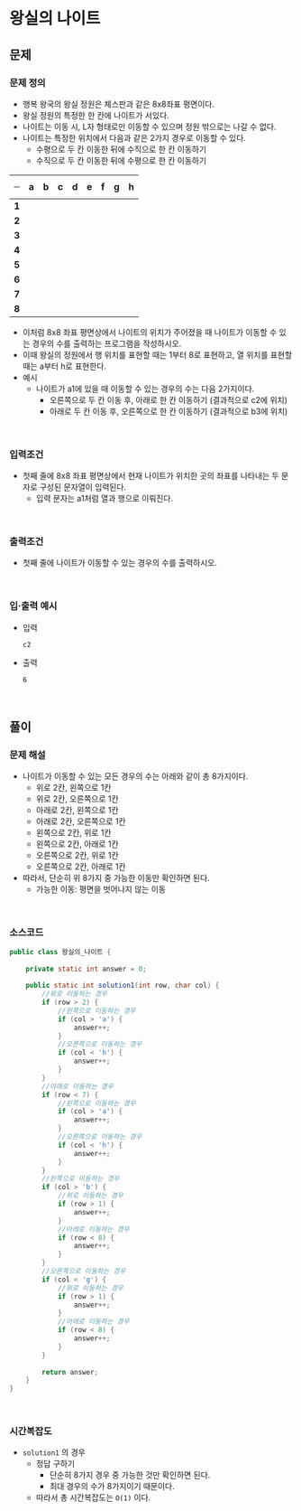 # 왕실의 나이트
## 문제
### 문제 정의

- 행복 왕국의 왕실 정원은 체스판과 같은 8x8좌표 평면이다. 
- 왕실 정원의 특정한 한 칸에 나이트가 서있다.
- 나이트는 이동 시, L자 형태로만 이동할 수 있으며 정원 밖으로는 나갈 수 없다.
- 나이트는 특정한 위치에서 다음과 같은 2가지 경우로 이동할 수 있다.
  - 수평으로 두 칸 이동한 뒤에 수직으로 한 칸 이동하기
  - 수직으로 두 칸 이동한 뒤에 수평으로 한 칸 이동하기

|<hr/>|a|b|c|d|e|f|g|h|
|---|---|---|---|---|---|---|---|---
|**1**|||||||||
|**2**|||||||||
|**3**|||||||||
|**4**|||||||||
|**5**|||||||||
|**6**|||||||||
|**7**|||||||||
|**8**|||||||||


- 이처럼 8x8 좌표 평면상에서 나이트의 위치가 주어졌을 때 나이트가 이동할 수 있는 경우의 수를 출력하는 프로그램을 작성하시오.
- 이때 왕실의 정원에서 행 위치를 표현할 때는 1부터 8로 표현하고, 열 위치를 표현할 때는 a부터 h로 표현한다.
- 예시
    - 나이트가 a1에 있을 때 이동할 수 있는 경우의 수는 다음 2가지이다.
      - 오른쪽으로 두 칸 이동 후, 아래로 한 칸 이동하기 (결과적으로 c2에 위치)
      - 아래로 두 칸 이동 후, 오른쪽으로 한 칸 이동하기 (결과적으로 b3에 위치)

<br/>

### 입력조건
- 첫째 줄에 8x8 좌표 평면상에서 현재 나이트가 위치한 곳의 좌표를 나타내는 두 문자로 구성된 문자열이 입력된다.
    - 입력 문자는 a1처럼 열과 행으로 이뤄진다.

<br/>

### 출력조건
- 첫째 줄에 나이트가 이동할 수 있는 경우의 수를 출력하시오.

<br/>

### 입·출력 예시
- 입력
  ```text
  c2
  ```

- 출력
  ```text
  6
  ```

<br/>

## 풀이
### 문제 해설
- 나이트가 이동할 수 있는 모든 경우의 수는 아래와 같이 총 8가지이다.
  - 위로 2칸, 왼쪽으로 1칸
  - 위로 2칸, 오른쪽으로 1칸
  - 아래로 2칸, 왼쪽으로 1칸
  - 아래로 2칸, 오른쪽으로 1칸
  - 왼쪽으로 2칸, 위로 1칸
  - 왼쪽으로 2칸, 아래로 1칸
  - 오른쪽으로 2칸, 위로 1칸
  - 오른쪽으로 2칸, 아래로 1칸
- 따라서, 단순히 위 8가지 중 가능한 이동만 확인하면 된다.
  - 가능한 이동: 평면을 벗어나지 않는 이동

<br/>

### 소스코드
```java
public class 왕실의_나이트 {
    
    private static int answer = 0;
    
    public static int solution1(int row, char col) {
        //위로 이동하는 경우
        if (row > 2) {
            //왼쪽으로 이동하는 경우
            if (col > 'a') {
                answer++;
            }
            //오른쪽으로 이동하는 경우
            if (col < 'h') {
                answer++;
            }
        }
        //아래로 이동하는 경우
        if (row < 7) {
            //왼쪽으로 이동하는 경우
            if (col > 'a') {
                answer++;
            }
            //오른쪽으로 이동하는 경우
            if (col < 'h') {
                answer++;
            }
        }
        //왼쪽으로 이동하는 경우
        if (col > 'b') {
            //위로 이동하는 경우
            if (row > 1) {
                answer++;
            }
            //아래로 이동하는 경우
            if (row < 8) {
                answer++;
            }
        }
        //오른쪽으로 이동하는 경우
        if (col < 'g') {
            //위로 이동하는 경우
            if (row > 1) {
                answer++;
            }
            //아래로 이동하는 경우
            if (row < 8) {
                answer++;
            }
        }
    
        return answer;
    }
}
```

<br/>

### 시간복잡도
- `solution1` 의 경우
  - 정답 구하기
    - 단순히 8가지 경우 중 가능한 것만 확인하면 된다.
    - 최대 경우의 수가 8가지이기 때문이다.
  - 따라서 총 시간복잡도는 `O(1)` 이다.

